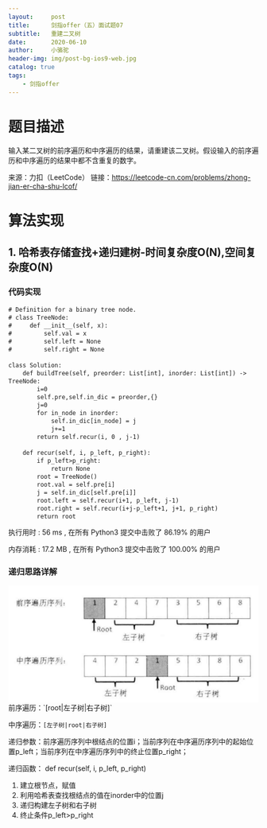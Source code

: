 ```yaml
---
layout:     post
title:      剑指offer（五）面试题07
subtitle:   重建二叉树
date:       2020-06-10
author:     小骆驼
header-img: img/post-bg-ios9-web.jpg
catalog: true
tags:
    - 剑指offer
---
```

# 题目描述
输入某二叉树的前序遍历和中序遍历的结果，请重建该二叉树。假设输入的前序遍历和中序遍历的结果中都不含重复的数字。

来源：力扣（LeetCode）
链接：https://leetcode-cn.com/problems/zhong-jian-er-cha-shu-lcof/
# 算法实现
## 1. 哈希表存储查找+递归建树-时间复杂度O(N),空间复杂度O(N)
### 代码实现
```
# Definition for a binary tree node.
# class TreeNode:
#     def __init__(self, x):
#         self.val = x
#         self.left = None
#         self.right = None

class Solution:
    def buildTree(self, preorder: List[int], inorder: List[int]) -> TreeNode:
        i=0
        self.pre,self.in_dic = preorder,{}
        j=0
        for in_node in inorder:
            self.in_dic[in_node] = j
            j+=1
        return self.recur(i, 0 , j-1)
    
    def recur(self, i, p_left, p_right):
        if p_left>p_right:
            return None
        root = TreeNode()
        root.val = self.pre[i]
        j = self.in_dic[self.pre[i]]
        root.left = self.recur(i+1, p_left, j-1)
        root.right = self.recur(i+j-p_left+1, j+1, p_right)
        return root
```
执行用时 :
56 ms
, 在所有 Python3 提交中击败了
86.19%
的用户

内存消耗 :
17.2 MB
, 在所有 Python3 提交中击败了
100.00%
的用户

### 递归思路详解
<img src="https://github.com/AnitaLiu98/AnitaLiu98.github.io/blob/master/img/2020-0610/bianli.png?raw=true" width = "600" alt="" align=center />
前序遍历：`[root|左子树|右子树]`

中序遍历：`[左子树|root|右子树]`

递归参数：前序遍历序列中根结点的位置i；当前序列在中序遍历序列中的起始位置p_left；当前序列在中序遍历序列中的终止位置p_right；

递归函数： def recur(self, i, p_left, p_right)
1. 建立根节点，赋值
2. 利用哈希表查找根结点的值在inorder中的位置j
3. 递归构建左子树和右子树
4. 终止条件p_left>p_right


